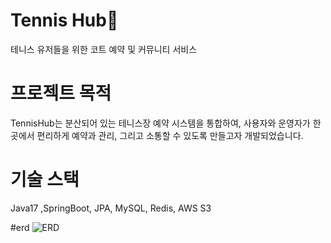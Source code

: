 # Tennis Hub🎾
테니스 유저들을 위한 코트 예약 및 커뮤니티 서비스

# 프로젝트 목적
TennisHub는 분산되어 있는 테니스장 예약 시스템을 통합하여, 사용자와 운영자가 한 곳에서 편리하게 예약과 관리, 그리고 소통할 수 있도록 만들고자 개발되었습니다.

# 기술 스택
Java17 ,SpringBoot, JPA, MySQL, Redis, AWS S3

#erd
![ERD](https://raw.githubusercontent.com/johnb9823/TennisHub/main/erd.png)

